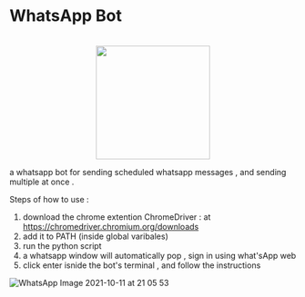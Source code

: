 # WhatsApp Bot



  <p align="center">
  <br>
  <samp>

  </samp>

 
   <img src="http://idanke.mysoft.jce.ac.il/Assests/ConexHull.jpeg" width="200"/>
  </p>
  
a whatsapp bot for sending scheduled whatsapp messages , and sending multiple at once .



Steps of how to use : 
1. download the chrome extention ChromeDriver : at  https://chromedriver.chromium.org/downloads
2. add it to PATH (inside global varibales)
3. run the python script 
4. a whatsapp window will automatically pop , sign in using what'sApp web  
5. click enter isnide the bot's terminal , and follow the instructions


![WhatsApp Image 2021-10-11 at 21 05 53](https://user-images.githubusercontent.com/80175752/136835469-69d934e4-9bea-47fd-a396-aedb4d6b8a3b.jpeg)
